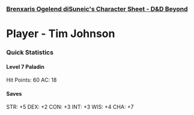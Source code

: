 ### [Brenxaris Ogelend diSuneic's Character Sheet - D&D Beyond](https://www.dndbeyond.com/characters/116593294)

# Player - Tim Johnson

### Quick Statistics 
#### Level 7 Paladin
 Hit Points: 60
 AC: 18
#### Saves
STR: +5
DEX: +2
CON: +3
INT: +3
WIS: +4
CHA: +7